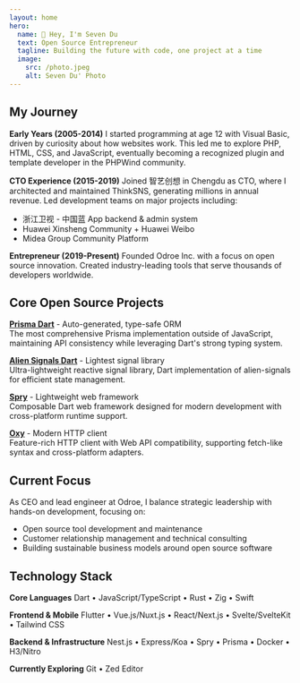 ```yaml
---
layout: home
hero:
  name: 🫧 Hey, I'm Seven Du
  text: Open Source Entrepreneur
  tagline: Building the future with code, one project at a time
  image:
    src: /photo.jpeg
    alt: Seven Du' Photo
---
```


<style>
.VPHome .VPHero .VPImage {
  @apply rounded-3xl shadow;
}

.VPHome .VPFeatures .VPFeature {
  @apply hover:shadow-2xl hover:shadow-indigo-500/40;
}

.VPHome .VPFeatures .VPFeature .feature-link {
  @apply inline-block w-full text-right text-blue-400 mt-2;
}
</style>

<script setup>
import { VPTeamPageTitle } from 'vitepress/theme';
</script>

<VPTeamPageTitle>
  <template #title>About Me</template>
  <template #lead>Passionate developer since 2005 • Open source advocate • CEO at Odroe Inc.</template>
</VPTeamPageTitle>

## My Journey

**Early Years (2005-2014)**
I started programming at age 12 with Visual Basic, driven by curiosity about how websites work. This led me to explore PHP, HTML, CSS, and JavaScript, eventually becoming a recognized plugin and template developer in the PHPWind community.

**CTO Experience (2015-2019)**
Joined 智艺创想 in Chengdu as CTO, where I architected and maintained ThinkSNS, generating millions in annual revenue. Led development teams on major projects including:

- 浙江卫视 - 中国蓝 App backend & admin system
- Huawei Xinsheng Community + Huawei Weibo
- Midea Group Community Platform

**Entrepreneur (2019-Present)**
Founded Odroe Inc. with a focus on open source innovation. Created industry-leading tools that serve thousands of developers worldwide.

## Core Open Source Projects

**[Prisma Dart](https://prisma.pub)** - Auto-generated, type-safe ORM  
The most comprehensive Prisma implementation outside of JavaScript, maintaining API consistency while leveraging Dart's strong typing system.

**[Alien Signals Dart](https://github.com/medz/alien-signals-dart)** - Lightest signal library  
Ultra-lightweight reactive signal library, Dart implementation of alien-signals for efficient state management.

**[Spry](https://spry.fun)** - Lightweight web framework  
Composable Dart web framework designed for modern development with cross-platform runtime support.

**[Oxy](https://github.com/medz/oxy)** - Modern HTTP client  
Feature-rich HTTP client with Web API compatibility, supporting fetch-like syntax and cross-platform adapters.

## Current Focus

As CEO and lead engineer at Odroe, I balance strategic leadership with hands-on development, focusing on:

- Open source tool development and maintenance
- Customer relationship management and technical consulting
- Building sustainable business models around open source software

## Technology Stack

**Core Languages**
Dart • JavaScript/TypeScript • Rust • Zig • Swift

**Frontend & Mobile**
Flutter • Vue.js/Nuxt.js • React/Next.js • Svelte/SvelteKit • Tailwind CSS

**Backend & Infrastructure**
Nest.js • Express/Koa • Spry • Prisma • Docker • H3/Nitro

**Currently Exploring**
Git • Zed Editor
